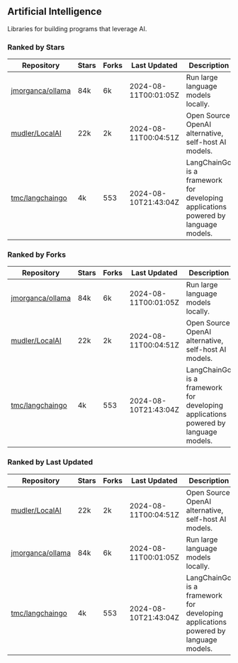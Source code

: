 ## Artificial Intelligence

Libraries for building programs that leverage AI.

### Ranked by Stars

| Repository | Stars | Forks | Last Updated | Description | 
|------------|-------|-------|--------------|-------------|
| [jmorganca/ollama](https://github.com/jmorganca/ollama) | 84k | 6k | 2024-08-11T00:01:05Z |  Run large language models locally. |
| [mudler/LocalAI](https://github.com/mudler/LocalAI) | 22k | 2k | 2024-08-11T00:04:51Z |  Open Source OpenAI alternative, self-host AI models. |
| [tmc/langchaingo](https://github.com/tmc/langchaingo) | 4k | 553 | 2024-08-10T21:43:04Z |  LangChainGo is a framework for developing applications powered by language models. |

### Ranked by Forks

| Repository | Stars | Forks | Last Updated | Description | 
|------------|-------|-------|--------------|-------------|
| [jmorganca/ollama](https://github.com/jmorganca/ollama) | 84k | 6k | 2024-08-11T00:01:05Z |  Run large language models locally. |
| [mudler/LocalAI](https://github.com/mudler/LocalAI) | 22k | 2k | 2024-08-11T00:04:51Z |  Open Source OpenAI alternative, self-host AI models. |
| [tmc/langchaingo](https://github.com/tmc/langchaingo) | 4k | 553 | 2024-08-10T21:43:04Z |  LangChainGo is a framework for developing applications powered by language models. |

### Ranked by Last Updated

| Repository | Stars | Forks | Last Updated | Description | 
|------------|-------|-------|--------------|-------------|
| [mudler/LocalAI](https://github.com/mudler/LocalAI) | 22k | 2k | 2024-08-11T00:04:51Z |  Open Source OpenAI alternative, self-host AI models. |
| [jmorganca/ollama](https://github.com/jmorganca/ollama) | 84k | 6k | 2024-08-11T00:01:05Z |  Run large language models locally. |
| [tmc/langchaingo](https://github.com/tmc/langchaingo) | 4k | 553 | 2024-08-10T21:43:04Z |  LangChainGo is a framework for developing applications powered by language models. |

